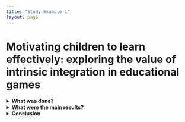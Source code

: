 ```yaml
---
title: "Study Example 1"
layout: page
---
```

# Motivating children to learn effectively: exploring the value of intrinsic integration in educational games

<details>
    <summary><b>What was done?</b></summary>
    <p></p>
</details>


<details>
    <summary><b>What were the main results?</b></summary>
    <p></p>
</details>


<details>
    <summary><b>Conclusion</b></summary>
    <p></p>
</details>

